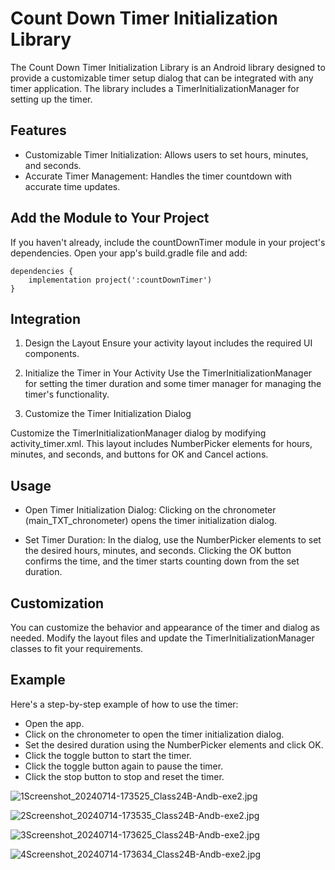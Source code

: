 
# Count Down Timer Initialization Library

The Count Down Timer Initialization Library is an Android library designed to provide a customizable timer setup dialog that can be integrated with any timer application. The library includes a TimerInitializationManager for setting up the timer.

## Features
- Customizable Timer Initialization: Allows users to set hours, minutes, and seconds.
- Accurate Timer Management: Handles the timer countdown with accurate time updates.


## Add the Module to Your Project
If you haven't already, include the countDownTimer module in your project's dependencies. Open your app's build.gradle file and add:

```
dependencies {
    implementation project(':countDownTimer')
}
```

## Integration

1. Design the Layout
   Ensure your activity layout includes the required UI components.

2. Initialize the Timer in Your Activity
   Use the TimerInitializationManager for setting the timer duration and some timer manager for managing the timer's functionality.

3. Customize the Timer Initialization Dialog

Customize the TimerInitializationManager dialog by modifying activity_timer.xml. This layout includes NumberPicker elements for hours, minutes, and seconds, and buttons for OK and Cancel actions.

## Usage

- Open Timer Initialization Dialog:
  Clicking on the chronometer (main_TXT_chronometer) opens the timer initialization dialog.

- Set Timer Duration:
  In the dialog, use the NumberPicker elements to set the desired hours, minutes, and seconds. Clicking the OK button confirms the time, and the timer starts counting down from the set duration.

## Customization
You can customize the behavior and appearance of the timer and dialog as needed. Modify the layout files and update the TimerInitializationManager classes to fit your requirements.

## Example
Here's a step-by-step example of how to use the timer:

- Open the app.
- Click on the chronometer to open the timer initialization dialog.
- Set the desired duration using the NumberPicker elements and click OK.
- Click the toggle button to start the timer.
- Click the toggle button again to pause the timer.
- Click the stop button to stop and reset the timer.

![1Screenshot_20240714-173525_Class24B-Andb-exe2.jpg](screenshots%2F1Screenshot_20240714-173525_Class24B-Andb-exe2.jpg)

![2Screenshot_20240714-173535_Class24B-Andb-exe2.jpg](screenshots%2F2Screenshot_20240714-173535_Class24B-Andb-exe2.jpg)

![3Screenshot_20240714-173625_Class24B-Andb-exe2.jpg](screenshots%2F3Screenshot_20240714-173625_Class24B-Andb-exe2.jpg)

![4Screenshot_20240714-173634_Class24B-Andb-exe2.jpg](screenshots%2F4Screenshot_20240714-173634_Class24B-Andb-exe2.jpg)